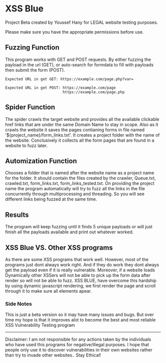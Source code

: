 # XSS Blue

Project Beta created by Youssef Hany for LEGAL website testing purposes.

Please make sure you have the appropriate permissions before use.


## Fuzzing Function
This program works with GET and POST requests. By either fuzzing the payload in the url (GET), or auto-search for formdata to fill with payloads then submit the form (POST).
```
Expected URL in get GET: https://example.com/page.php?var=
```
```
Expected URL in get POST: https://example.com/page
                          https://example.com/page.php
```


## Spider Function
The spider crawls the target website and provides all the available clickable href links that are under the same Domain Name to stay in scope. Also as it crawls the website it saves the pages contianing forms in file named '${project_name}/form_links.txt'. It creates a project folder with the name of the website. Conclusively it collects all the form pages that are found in a website to fuzz later.


## Automization Function
Chooses a folder that is named after the website name as a project name for the folder. It should contain the files created by the crawler, Queue.txt, crawled.txt, form_links.txt, form_links_tested.txt. On providing the project name the program automatically will try to fuzz all the links in the file concurrently through multiprocessing and threading. So you will see different links being fuzzed at the same time.


## Results
The program will keep fuzzing until it finds 5 unique payloads or will just finish all the payloads available and print out whatever worked.


## XSS Blue VS. Other XSS programs
As there are some XSS programs that work well. However, most of the programs just dont always work right. And if they do work they dont always get the payload even if it is really vulnerable. Moreover, if a website loads Dynamically other XSSers will not be able to pick up the form data after render so will not be able to fuzz. XSS BLUE, have overcome this hardship by using dynamic javascript rendering, we first render the page and scroll through it to make sure all elements apear.


### Side Notes
This is just a beta version so it may have many issues and bugs. But over time my hope is that it improves alot to become the best and most reliable XSS Vulnerability Testing program




------------------
Disclaimer: I am not responsible for any actions taken by the individuals who have used this programs for negative/illegal purposes. I hope that people only use it to discover vulnerabilities in their own websites rather than try to invade other websites.. Stay Ethical!
